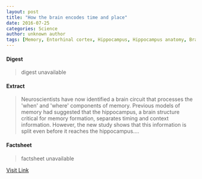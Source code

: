 ```yaml
---
layout: post
title: "How the brain encodes time and place"
date: 2016-07-25
categories: Science
author: unknown author
tags: [Memory, Entorhinal cortex, Hippocampus, Hippocampus anatomy, Brain, Cerebral cortex, Neuroscience, Cerebrum, Psychological concepts, Biology, Cognitive neuroscience, Mental processes, Organs (anatomy), Limbic system, Neuropsychology, Neuropsychological assessment, Nervous system, Cognitive science, Cognition]
---
```



#### Digest
>digest unavailable

#### Extract
>Neuroscientists have now identified a brain circuit that processes the 'when' and 'where' components of memory. Previous models of memory had suggested that the hippocampus, a brain structure critical for memory formation, separates timing and context information. However, the new study shows that this information is split even before it reaches the hippocampus....

#### Factsheet
>factsheet unavailable

[Visit Link](http://www.sciencedaily.com/releases/2015/09/150923134112.htm)


